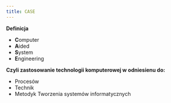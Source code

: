 ```yaml
---
title: CASE
---
```

**Definicja**

- **C**omputer
- **A**ided
- **S**ystem
- **E**ngineering

**Czyli zastosowanie technologii komputerowej w odniesienu do:**

- Procesów
- Technik
- Metodyk Tworzenia systemów informatycznych
<!-- Metodyka IaC -->
